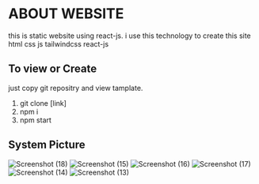 # ABOUT WEBSITE
this is static website using react-js. i use this technology to create this site html css js tailwindcss react-js

## To view or Create
just copy git repositry and view tamplate.

1) git clone [link]
2) npm i
3) npm start

## System Picture
![Screenshot (18)](https://github.com/imdesai00/react-vercel/assets/115632510/2809476c-51ee-481f-b8c9-2fd3974a3252)
![Screenshot (15)](https://github.com/imdesai00/react-vercel/assets/115632510/2fc5848f-4cda-40f9-a106-52fc46aedfce)
![Screenshot (16)](https://github.com/imdesai00/react-vercel/assets/115632510/ee02bf66-3e2d-4679-bc16-e28e86387ef6)
![Screenshot (17)](https://github.com/imdesai00/react-vercel/assets/115632510/e347e08e-3b62-4ff7-8f06-963087309d46)
![Screenshot (14)](https://github.com/imdesai00/react-vercel/assets/115632510/ad359ec2-bbf9-4b71-947f-fcecbe998894)
![Screenshot (13)](https://github.com/imdesai00/react-vercel/assets/115632510/450e27ce-fdce-4984-ae99-0e80dd4b7de2)
